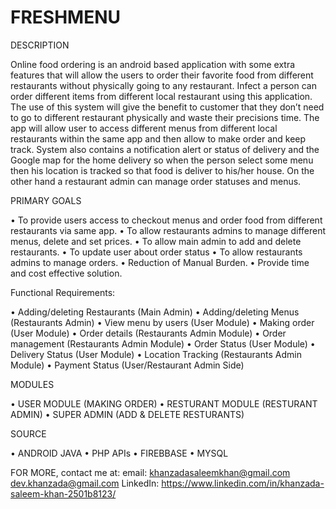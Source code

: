 # FRESHMENU
DESCRIPTION

Online food ordering is an android based application with some extra features that will allow the users to order their favorite food from different restaurants without physically going to any restaurant. Infect a person can order different items from different local restaurant using this application. The use of this system will give the benefit to customer that they don’t need to go to different restaurant physically and waste their precisions time. The app will allow user to access different menus from different local restaurants within the same app and then allow to make order and keep track. System also contains a notification alert or status of delivery and the Google map for the home delivery so when the person select some menu then his location is tracked so that food is deliver to his/her house. On the other hand a restaurant admin can manage order statuses and menus.

PRIMARY GOALS 

•	To provide users access to checkout menus and order food from different restaurants via same app.
•	To allow restaurants admins to manage different menus, delete and set prices.
•	To allow main admin to add and delete restaurants.
•	To update user about order status
•	To allow restaurants admins to manage orders.
•	Reduction of Manual Burden.
•	Provide time and cost effective solution.

Functional Requirements:

•	Adding/deleting Restaurants (Main Admin)
•	Adding/deleting Menus (Restaurants Admin)
•	View menu by users (User Module)
•	Making order (User Module)
•	Order details (Restaurants Admin Module)
•	Order management (Restaurants Admin Module)
•	Order Status (User Module)
•	Delivery Status (User Module)
•	Location Tracking (Restaurants Admin Module)
•	Payment Status (User/Restaurant Admin Side)

MODULES

•	USER MODULE (MAKING ORDER)
•	RESTURANT MODULE (RESTURANT ADMIN)
•	SUPER ADMIN (ADD & DELETE RESTURANTS)

SOURCE

•	ANDROID JAVA
•	PHP APIs
•	FIREBBASE
•	MYSQL

FOR MORE, contact me at: 
email: khanzadasaleemkhan@gmail.com
       dev.khanzada@gmail.com
LinkedIn: https://www.linkedin.com/in/khanzada-saleem-khan-2501b8123/
